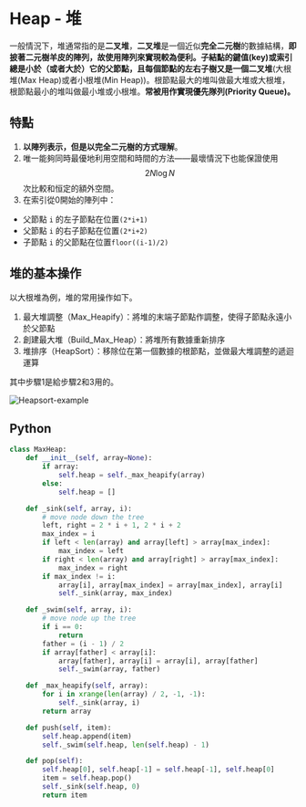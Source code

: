 # Heap - 堆

一般情況下，堆通常指的是**二叉堆**，**二叉堆**是一個近似**完全二元樹**的數據結構，**即披著二元樹羊皮的陣列，**故使用陣列來實現較為便利。子結點的鍵值(key)或索引總是小於（或者大於）它的父節點，且每個節點的左右子樹又是一個**二叉堆**(大根堆(Max Heap)或者小根堆(Min Heap))。根節點最大的堆叫做最大堆或大根堆，根節點最小的堆叫做最小堆或小根堆。**常被用作實現優先隊列(Priority Queue)。**

## 特點

1. **以陣列表示，但是以完全二元樹的方式理解**。
2. 唯一能夠同時最優地利用空間和時間的方法——最壞情況下也能保證使用 $$2N \log N$$ 次比較和恒定的額外空間。
3. 在索引從0開始的陣列中：
  - 父節點 `i` 的左子節點在位置`(2*i+1)`
  - 父節點 `i` 的右子節點在位置`(2*i+2)`
  - 子節點 `i` 的父節點在位置`floor((i-1)/2)`

## 堆的基本操作

以大根堆為例，堆的常用操作如下。

1. 最大堆調整（Max_Heapify）：將堆的末端子節點作調整，使得子節點永遠小於父節點
2. 創建最大堆（Build_Max_Heap）：將堆所有數據重新排序
3. 堆排序（HeapSort）：移除位在第一個數據的根節點，並做最大堆調整的遞迴運算

其中步驟1是給步驟2和3用的。

![Heapsort-example](../images/Heapsort-example.gif)

## Python

```python
class MaxHeap:
    def __init__(self, array=None):
        if array:
            self.heap = self._max_heapify(array)
        else:
            self.heap = []

    def _sink(self, array, i):
        # move node down the tree
        left, right = 2 * i + 1, 2 * i + 2
        max_index = i
        if left < len(array) and array[left] > array[max_index]:
            max_index = left
        if right < len(array) and array[right] > array[max_index]:
            max_index = right
        if max_index != i:
            array[i], array[max_index] = array[max_index], array[i]
            self._sink(array, max_index)

    def _swim(self, array, i):
        # move node up the tree
        if i == 0:
            return
        father = (i - 1) / 2
        if array[father] < array[i]:
            array[father], array[i] = array[i], array[father]
            self._swim(array, father)

    def _max_heapify(self, array):
        for i in xrange(len(array) / 2, -1, -1):
            self._sink(array, i)
        return array

    def push(self, item):
        self.heap.append(item)
        self._swim(self.heap, len(self.heap) - 1)

    def pop(self):
        self.heap[0], self.heap[-1] = self.heap[-1], self.heap[0]
        item = self.heap.pop()
        self._sink(self.heap, 0)
        return item
```
